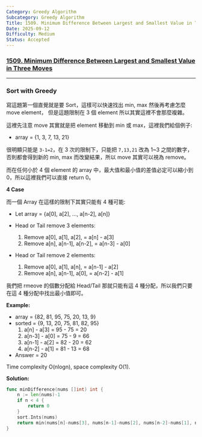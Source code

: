 ```yaml
---
Category: Greedy Algorithm
Subcategory: Greedy Algorithm
Title: 1509. Minimum Difference Between Largest and Smallest Value in Three Moves
Date: 2025-09-12
Difficulty: Medium
Status: Accepted
---
```

### [1509. Minimum Difference Between Largest and Smallest Value in Three Moves]

---

### Sort with Greedy

寫這題第一個直覺就是要 Sort，這樣可以快速找出 min, max 然後再考慮怎麼 move element，
但是這題限制在 3 個 element 所以其實這裡不會那麼複雜。

這裡先注意 move 其實就是把 element 移動到 min 或 max，這裡我們給個例子:

-   array = {1, 3, 7, 13, 21}

很明顯只能是 `3-1=2`，在 3 次的限制下，只能把 `7,13,21` 改為 1~3 之間的數字，否則都會得到新的 min, max 而改變結果，所以 move 其實可以視為 remove。

而在任何小於 4 個 element 的 array 中，最大值和最小值的差值必定可以縮小到 0，所以這裡我們可以直接 return 0。

**4 Case**

而一個 Array 在這樣的限制下其實只能有 4 種可能:
-   Let array = {a[0], a[2], ..., a[n-2], a[n]}

-   Head or Tail remove 3 elements:
    1.  Remove a[0], a[1], a[2], = a[n] - a[3]
    2.  Remove a[n], a[n-1], a[n-2], = a[n-3] - a[0]
-   Head or Tail remove 2 elements:
    1.  Remove a[0], a[1], a[n], = a[n-1] - a[2]
    2.  Remove a[n], a[n-1], a[0], = a[n-2] - a[1]

我們把 rmeove 的個數分配給 Head/Tail 那就只能有這 4 種分配，所以我們只要在這 4 種分配中找出最小值即可。

**Example:**

-   array = {82, 81, 95, 75, 20, 13, 9}
-   sorted = {9, 13, 20, 75, 81, 82, 95}
    1.  a[n] - a[3] = 95 - 75 = 20
    2.  a[n-3] - a[0] = 75 - 9 = 66
    3.  a[n-1] - a[2] = 82 - 20 = 62
    4.  a[n-2] - a[1] = 81 - 13 = 68
-   Answer = 20

Time complexity O(nlogn), space complexity O(1).

**Solution:**
```go
func minDifference(nums []int) int {
    n := len(nums)-1
    if n < 4 {
        return 0
    }
    sort.Ints(nums)
    return min(nums[n]-nums[3], nums[n-1]-nums[2], nums[n-2]-nums[1], nums[n-3]-nums[0])
}
```

[1509. Minimum Difference Between Largest and Smallest Value in Three Moves]: https://leetcode.com/problems/minimum-difference-between-largest-and-smallest-value-in-three-moves/
